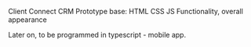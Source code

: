Client Connect CRM Prototype
base: HTML CSS JS
Functionality, overall appearance

Later on, to be programmed in typescript - mobile app.
